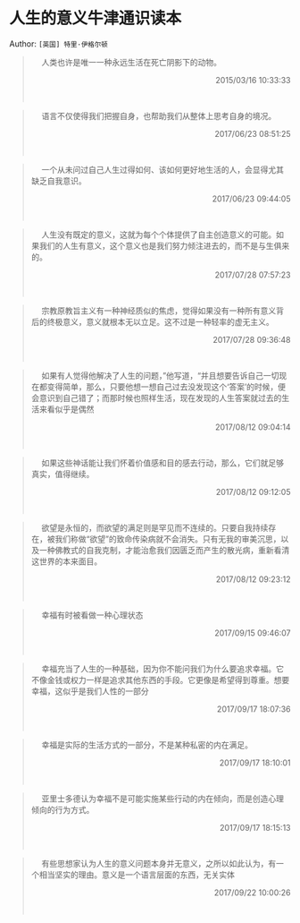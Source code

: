 # 人生的意义牛津通识读本 
Author: `[英国] 特里·伊格尔顿` 
> &emsp; 
> 人类也许是唯一一种永远生活在死亡阴影下的动物。
> 
> <p align="right"> 2015/03/16 10:33:33 </p>
> &emsp;
> &emsp; 
> 语言不仅使得我们把握自身，也帮助我们从整体上思考自身的境况。
> 
> <p align="right"> 2017/06/23 08:51:25 </p>
> &emsp;
> &emsp; 
> 一个从未问过自己人生过得如何、该如何更好地生活的人，会显得尤其缺乏自我意识。
> 
> <p align="right"> 2017/06/23 09:44:05 </p>
> &emsp;
> &emsp; 
> 人生没有既定的意义，这就为每个个体提供了自主创造意义的可能。如果我们的人生有意义，这个意义也是我们努力倾注进去的，而不是与生俱来的。
> 
> <p align="right"> 2017/07/28 07:57:23 </p>
> &emsp;
> &emsp; 
> 宗教原教旨主义有一种神经质似的焦虑，觉得如果没有一种所有意义背后的终极意义，意义就根本无以立足。这不过是一种轻率的虚无主义。
> 
> <p align="right"> 2017/07/28 09:36:48 </p>
> &emsp;
> &emsp; 
> 如果有人觉得他解决了人生的问题，”他写道，“并且想要告诉自己一切现在都变得简单，那么，只要他想一想自己过去没发现这个‘答案’的时候，便会意识到自己错了；而那时候也照样生活，现在发现的人生答案就过去的生活来看似乎是偶然
> 
> <p align="right"> 2017/08/12 09:04:14 </p>
> &emsp;
> &emsp; 
> 如果这些神话能让我们怀着价值感和目的感去行动，那么，它们就足够真实，值得继续。
> 
> <p align="right"> 2017/08/12 09:12:05 </p>
> &emsp;
> &emsp; 
> 欲望是永恒的，而欲望的满足则是罕见而不连续的。只要自我持续存在，被我们称做“欲望”的致命传染病就不会消失。只有无我的审美沉思，以及一种佛教式的自我克制，才能治愈我们因匮乏而产生的散光病，重新看清这世界的本来面目。
> 
> <p align="right"> 2017/08/12 09:23:12 </p>
> &emsp;
> &emsp; 
> 幸福有时被看做一种心理状态
> 
> <p align="right"> 2017/09/15 09:46:07 </p>
> &emsp;
> &emsp; 
> 幸福充当了人生的一种基础，因为你不能问我们为什么要追求幸福。它不像金钱或权力一样是追求其他东西的手段。它更像是希望得到尊重。想要幸福，这似乎是我们人性的一部分
> 
> <p align="right"> 2017/09/17 18:07:36 </p>
> &emsp;
> &emsp; 
> 幸福是实际的生活方式的一部分，不是某种私密的内在满足。
> 
> <p align="right"> 2017/09/17 18:10:01 </p>
> &emsp;
> &emsp; 
> 亚里士多德认为幸福不是可能实施某些行动的内在倾向，而是创造心理倾向的行为方式。
> 
> <p align="right"> 2017/09/17 18:15:13 </p>
> &emsp;
> &emsp; 
> 有些思想家认为人生的意义问题本身并无意义，之所以如此认为，有一个相当坚实的理由。意义是一个语言层面的东西，无关实体
> 
> <p align="right"> 2017/09/22 10:00:26 </p>
> &emsp;

